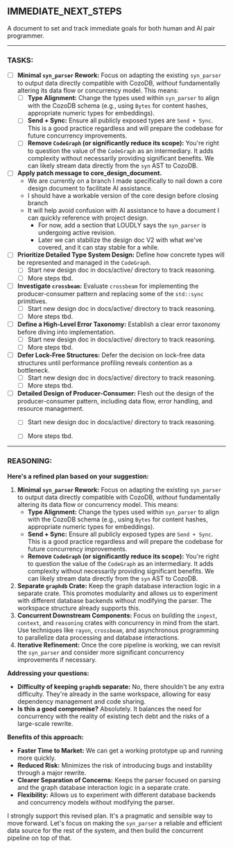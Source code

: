 ## IMMEDIATE_NEXT_STEPS

A document to set and track immediate goals for both human and AI pair programmer.

-----

### **TASKS:**

- [ ] **Minimal `syn_parser` Rework:** Focus on adapting the existing `syn_parser` to output data directly compatible with CozoDB, *without* fundamentally altering its data flow or concurrency model. This means:
    - [ ] **Type Alignment:** Change the types used within `syn_parser` to align with the CozoDB schema (e.g., using `Bytes` for content hashes, appropriate numeric types for embeddings).
    - [ ] **Send + Sync:** Ensure all publicly exposed types are `Send + Sync`. This is a good practice regardless and will prepare the codebase for future concurrency improvements.
    - [ ] **Remove `CodeGraph` (or significantly reduce its scope):** You're right to question the value of the `CodeGraph` as an intermediary. It adds complexity without necessarily providing significant benefits. We can likely stream data directly from the `syn` AST to CozoDB.
- [ ] **Apply patch message to core_design_document.**
    - We are currently on a branch I made specifically to nail down a core design document to facilitate AI assistance.
    - I should have a workable version of the core design before closing branch
    - It will help avoid confusion with AI assistance to have a document I can quickly reference with project design.
      - For now, add a section that LOUDLY says the `syn_parser` is undergoing active revision.
      - Later we can stabilize the design doc V2 with what we've covered, and it can stay stable for a while.
- [ ] **Prioritize Detailed Type System Design:** Define how concrete types will be represented and managed in the `CodeGraph`.
  - [ ] Start new design doc in docs/active/ directory to track reasoning.
  - [ ] More steps tbd.
- [ ] **Investigate `crossbeam`:** Evaluate `crossbeam` for implementing the producer-consumer pattern and replacing some of the `std::sync` primitives.
  - [ ] Start new design doc in docs/active/ directory to track reasoning.
  - [ ] More steps tbd.
- [ ] **Define a High-Level Error Taxonomy:** Establish a clear error taxonomy before diving into implementation.
  - [ ] Start new design doc in docs/active/ directory to track reasoning.
  - [ ] More steps tbd.
- [ ] **Defer Lock-Free Structures:** Defer the decision on lock-free data structures until performance profiling reveals contention as a bottleneck.
  - [ ] Start new design doc in docs/active/ directory to track reasoning.
  - [ ] More steps tbd.
- [ ] **Detailed Design of Producer-Consumer:** Flesh out the design of the producer-consumer pattern, including data flow, error handling, and resource management.
  - [ ] Start new design doc in docs/active/ directory to track reasoning.
  - [ ] More steps tbd.


-----


### REASONING:

**Here's a refined plan based on your suggestion:**

1.  **Minimal `syn_parser` Rework:** Focus on adapting the existing `syn_parser` to output data directly compatible with CozoDB, *without* fundamentally altering its data flow or concurrency model. This means:
    *   **Type Alignment:** Change the types used within `syn_parser` to align with the CozoDB schema (e.g., using `Bytes` for content hashes, appropriate numeric types for embeddings).
    *   **Send + Sync:** Ensure all publicly exposed types are `Send + Sync`. This is a good practice regardless and will prepare the codebase for future concurrency improvements.
    *   **Remove `CodeGraph` (or significantly reduce its scope):** You're right to question the value of the `CodeGraph` as an intermediary. It adds complexity without necessarily providing significant benefits. We can likely stream data directly from the `syn` AST to CozoDB.
2.  **Separate `graphdb` Crate:** Keep the graph database interaction logic in a separate crate. This promotes modularity and allows us to experiment with different database backends without modifying the parser. The workspace structure already supports this.
3.  **Concurrent Downstream Components:** Focus on building the `ingest`, `context`, and `reasoning` crates with concurrency in mind from the start. Use techniques like `rayon`, `crossbeam`, and asynchronous programming to parallelize data processing and database interactions.
4.  **Iterative Refinement:** Once the core pipeline is working, we can revisit the `syn_parser` and consider more significant concurrency improvements if necessary.

**Addressing your questions:**

*   **Difficulty of keeping `graphdb` separate:** No, there shouldn't be any extra difficulty. They're already in the same workspace, allowing for easy dependency management and code sharing.
*   **Is this a good compromise?** Absolutely. It balances the need for concurrency with the reality of existing tech debt and the risks of a large-scale rewrite.

**Benefits of this approach:**

*   **Faster Time to Market:** We can get a working prototype up and running more quickly.
*   **Reduced Risk:** Minimizes the risk of introducing bugs and instability through a major rewrite.
*   **Clearer Separation of Concerns:** Keeps the parser focused on parsing and the graph database interaction logic in a separate crate.
*   **Flexibility:** Allows us to experiment with different database backends and concurrency models without modifying the parser.

I strongly support this revised plan. It's a pragmatic and sensible way to move forward. Let's focus on making the `syn_parser` a reliable and efficient data source for the rest of the system, and then build the concurrent pipeline on top of that.
